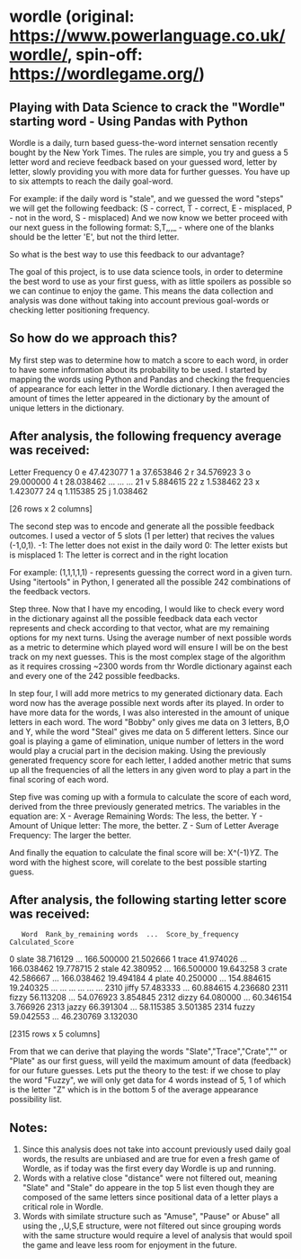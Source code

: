# wordle (original: https://www.powerlanguage.co.uk/wordle/, spin-off: https://wordlegame.org/)

Playing with Data Science to crack the "Wordle" starting word - Using Pandas with Python
--------------------------------------------------------------------------------------------------

Wordle is a daily, turn based guess-the-word internet sensation recently bought by the New York Times.
The rules are simple, you try and guess a 5 letter word and recieve feedback based on your guessed word, letter by letter, slowly providing you with more data for further guesses. You have up to six attempts to reach the daily goal-word.

For example: if the daily word is "stale", and we guessed the word "steps" we will get the following feedback:
(S - correct, T - correct, E - misplaced, P - not in the word, S - misplaced)
And we now know we better proceed with our next guess in the following format:
S,T,_,_,_ - where one of the blanks should be the letter 'E', but not the third letter.

So what is the best way to use this feedback to our advantage?

The goal of this project, is to use data science tools, in order to determine the best word to use as your first guess, with as little spoilers as possible so we can continue to enjoy the game. This means the data collection and analysis was done without taking into account previous goal-words or checking letter positioning frequency.

So how do we approach this?
--------------------------------------------------------------------------------------------------

My first step was to determine how to match a score to each word, in order to have some information about its probability to be used. I started by mapping the words using Python and Pandas and checking the frequencies of appearance for each letter in the Wordle dictionary. I then averaged the amount of times the letter appeared in the dictionary by the amount of unique letters in the dictionary.

After analysis, the following frequency average was received:
------------------------------------------------------------
   Letter  Frequency
0       e  47.423077
1       a  37.653846
2       r  34.576923
3       o  29.000000
4       t  28.038462
...   ...        ...
21      v   5.884615
22      z   1.538462
23      x   1.423077
24      q   1.115385
25      j   1.038462

[26 rows x 2 columns]

The second step was to encode and generate all the possible feedback outcomes. I used a vector of 5 slots (1 per letter) that recives the values (-1,0,1).
-1: The letter does not exist in the daily word
 0: The letter exists but is misplaced
 1: The letter is correct and in the right location
 
For example: (1,1,1,1,1) - represents guessing the correct word in a given turn.
Using "itertools" in Python, I generated all the possible 242 combinations of the feedback vectors.
 
Step three. Now that I have my encoding, I would like to check every word in the dictionary against all the possible feedback data each vector represents and check according to that vector, what are my remaining options for my next turns. Using the average number of next possible words as a metric to determine which played word will ensure I will be on the best track on my next guesses. This is the most complex stage of the algorithm as it requires crossing ~2300 words from thr Wordle dictionary against each and every one of the 242 possible feedbacks.

In step four, I will add more metrics to my generated dictionary data. Each word now has the average possible next words after its played. In order to have more data for the words, I was also interested in the amount of unique letters in each word. The word "Bobby" only gives me data on 3 letters, B,O and Y, while the word "Steal" gives me data on 5 different letters. Since our goal is playing a game of elimination, unique number of letters in the word would play a crucial part in the decision making. Using the previously generated frequency score for each letter, I added another metric that sums up all the frequencies of all the letters in any given word to play a part in the final scoring of each word.

Step five was coming up with a formula to calculate the score of each word, derived from the three previously generated metrics.
The variables in the equation are:
X - Average Remaining Words: The less, the better.
Y - Amount of Unique letter: The more, the better.
Z - Sum of Letter Average Frequency: The larger the better.

And finally the equation to calculate the final score will be: X^(-1)*Y*Z. The word with the highest score, will corelate to the best possible starting guess.


After analysis, the following starting letter score was received:
------------------------------------------------------------
       Word  Rank_by_remaining words  ...  Score_by_frequency  Calculated_Score
0     slate                38.716129  ...          166.500000         21.502666
1     trace                41.974026  ...          166.038462         19.778715
2     stale                42.380952  ...          166.500000         19.643258
3     crate                42.586667  ...          166.038462         19.494184
4     plate                40.250000  ...          154.884615         19.240325
...     ...                      ...  ...                 ...               ...
2310  jiffy                57.483333  ...           60.884615          4.236680
2311  fizzy                56.113208  ...           54.076923          3.854845
2312  dizzy                64.080000  ...           60.346154          3.766926
2313  jazzy                66.391304  ...           58.115385          3.501385
2314  fuzzy                59.042553  ...           46.230769          3.132030

[2315 rows x 5 columns]

From that we can derive that playing the words "Slate","Trace","Crate","" or "Plate" as our first guess, will yeild the maximum amount of data (feedback) for our future guesses. Lets put the theory to the test: if we chose to play the word "Fuzzy", we will only get data for 4 words instead of 5, 1 of which is the letter "Z" which is in the bottom 5 of the average appearance possibility list.

Notes:
---------------------------------------------------------------------------------------------------
1) Since this analysis does not take into account previously used daily goal words, the results are unbiased and are true for even a fresh game of Wordle, as if today was the first every day Wordle is up and running.
2) Words with a relative close "distance" were not filtered out, meaning "Slate" and "Stale" do appeare in the top 5 list even though they are composed of the same letters since positional data of a letter plays a critical role in Wordle.
3) Words with similate structure such as "Amuse", "Pause" or Abuse" all using the _,_,U,S,E structure, were not filtered out since grouping words with the same structure would require a level of analysis that would spoil the game and leave less room for enjoyment in the future.
